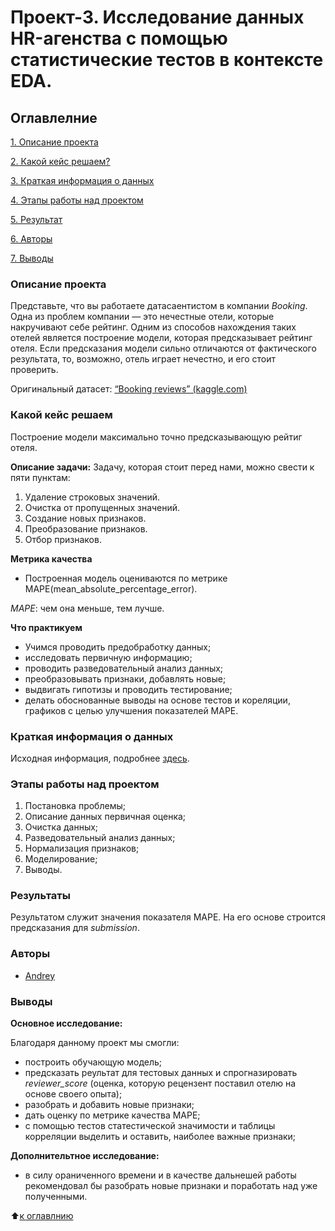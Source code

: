 # Проект-3. Исследование данных HR-агенства c помощью статистические тестов в контексте EDA.

## Оглавлелние

[1. Описание проекта](https://github.com/Axewyl/Predict_rating_hotels/blob/master/README.md#Описание-проекта)

[2. Какой кейс решаем?](https://github.com/Axewyl/Predict_rating_hotels/blob/master/README.md#Какой-кейс-решаем)

[3. Краткая информация о данных](https://github.com/Axewyl/Predict_rating_hotels/blob/master/README.md#Краткая-информация-о-данных)

[4. Этапы работы над проектом](https://github.com/Axewyl/Predict_rating_hotels/blob/master/README.md#Этапы-работы-над-проектом)

[5. Результат](https://github.com/Axewyl/Predict_rating_hotels/blob/master/README.md#Результаты)

[6. Авторы](https://github.com/Axewyl/Predict_rating_hotels/blob/master/README.md#Авторы)

[7. Выводы](https://github.com/Axewyl/Predict_rating_hotels/blob/master/README.md#Выводы)

### Описание проекта

Представьте, что вы работаете датасаентистом в компании _Booking_. Одна из проблем компании — это нечестные отели, которые накручивают себе рейтинг. Одним из способов нахождения таких отелей является построение модели, которая предсказывает рейтинг отеля. Если предсказания модели сильно отличаются от фактического результата, то, возможно, отель играет нечестно, и его стоит проверить.

Оригинальный датасет: [“Booking reviews” (kaggle.com)](https://www.kaggle.com/competitions/sf-booking/data)

### Какой кейс решаем

Построение модели максимально точно предсказывающую рейтиг отеля.

**Описание задачи:**
Задачу, которая стоит перед нами, можно свести к пяти пунктам:

1. Удаление строковых значений.
2. Очистка от пропущенных значений.
3. Создание новых признаков.
4. Преобразование признаков.
5. Отбор признаков.

**Метрика качества**

- Построенная модель оцениваются по метрике MAPE(mean_absolute_percentage_error).

_MAPE_: чем она меньше, тем лучше.

**Что практикуем**

- Учимся проводить предобработку данных;
- исследовать первичную информацию;
- проводить разведовательный анализ данных;
- преобразовывать признаки, добавлять новые;
- выдвигать гипотизы и проводить тестирование;
- делать обоснованные выводы на основе тестов и кореляции, графиков с целью улучшения показателей MAPE.

### Краткая информация о данных

Исходная информация, подробнее [здесь](https://www.kaggle.com/competitions/sf-booking).

### Этапы работы над проектом

1. Постановка проблемы;
2. Описание данных первичная оценка;
3. Очистка данных;
4. Разведовательный анализ данных;
5. Нормализация признаков;
6. Моделирование;
7. Выводы.

### Результаты

Результатом служит значения показателя MAPE. На его основе строится предсказания для _submission_.

### Авторы

- [Andrey](https://t.me/Axewyl)

### Выводы

**Основное исследование:**

Благодаря данному проект мы смогли:

- построить обучающую модель;
- предсказать реультат для тестовых данных и спрогназировать _reviewer_score_ (оценка, которую рецензент поставил отелю на основе своего опыта);
- разобрать и добавить новые признаки;
- дать оценку по метрике качества MAPE;
- с помощью тестов статестической значимости и таблицы корреляции выделить и оставить, наиболее важные признаки;

**Дополнительтное исследование:**

- в силу ораниченного времени и в качестве дальнешей работы рекомендовал бы разобрать новые признаки и поработать над уже полученными.

:arrow_up:[к оглавлнию](https://github.com/Axewyl/HR-Agency-Research/blob/master/README.md#Оглавлелние)
